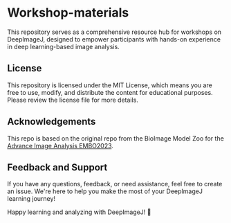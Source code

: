 # Workshop-materials
This repository serves as a comprehensive resource hub for workshops on DeepImageJ, designed to empower participants with hands-on experience in deep learning-based image analysis. 

## License
This repository is licensed under the MIT License, which means you are free to use, modify, and distribute the content for educational purposes. Please review the license file for more details.

## Acknowledgements
This repo is based on the original repo from the BioImage Model Zoo for the [Advance Image Analysis EMBO2023](https://github.com/bioimage-io/AdvanceImageAnalysisEMBO2023).

## Feedback and Support
If you have any questions, feedback, or need assistance, feel free to create an issue. We're here to help you make the most of your DeepImageJ learning journey!

Happy learning and analyzing with DeepImageJ! 🚀
